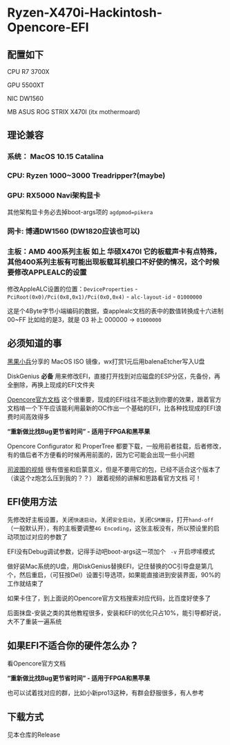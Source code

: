 # Ryzen-X470i-Hackintosh-Opencore-EFI

## 配置如下

CPU   R7 3700X

GPU   5500XT

NIC   DW1560

MB    ASUS ROG STRIX X470I (itx mothermoard)

## 理论兼容

### 系统： MacOS 10.15 Catalina

### CPU: Ryzen 1000~3000 Treadripper?(maybe)

### GPU: RX5000 Navi架构显卡

其他架构显卡务必去掉boot-args项的 `agdpmod=pikera` 

### 网卡: 博通DW1560 (DW1820应该也可以)

### 主板：AMD 400系列主板 如上 华硕X470I 它的板载声卡有点特殊，其他400系列主板有可能出现板载耳机接口不好使的情况，这个时候要修改APPLEALC的设置

修改AppleALC设置的位置：`DeviceProperties` - `PciRoot(0x0)/Pci(0x8,0x1)/Pci(0x0,0x4)` - `alc-layout-id` - `01000000`

这是个4Byte字节小端编码的数据，查applealc文档的表中的数值转换成十六进制 00~FF 比如给的是3，就是 03 补上 000000 -> `01000000`

## 必须知道的事

[黑果小兵](https://blog.daliansky.net/)分享的 MacOS ISO 镜像，wx打赏1元后用balenaEtcher写入U盘

DiskGenius **必备** 用来修改EFI，直接打开找到对应磁盘的ESP分区，先备份，再全删除，再换上现成的EFI文件夹

[Opencore官方文档](https://dortania.github.io/OpenCore-Install-Guide/prerequisites.html) 这个很重要，现成的EFI往往不能达到你要的效果，跟着官方文档啃一个下午应该能利用最新的OC作出一个基础的EFI，比各种找现成的EFI浪费时间高效得多

**“重新做比找Bug更节省时间” - 适用于FPGA和黑苹果**

Opencore Configurator 和 ProperTree 都要下载，一般用前者挂载，后者修改，有的值后者不方便看的时候再用前面的，因为它可能会出现一些小问题

[司波图的视频](https://www.bilibili.com/video/BV1oE411M7Bs) 很有借鉴和启蒙意义，但是不要用它的包，已经不适合这个版本了（诶这个z炮怎么压到我的？？） 跟着视频的讲解和思路看官方文档 可！

## EFI使用方法

先修改好主板设置，关闭`快速启动`，关闭`安全启动`，关闭`CSM兼容`，打开`hand-off`（一般默认开），有的主板要调整`4G Encoding`，这张主板没有，所以预设里的启动项加过对应的参数了

EFI没有Debug调试参数，记得手动吧boot-args这一项加个 ` -v` 开启啰嗦模式

做好装Mac系统的U盘，用DiskGenius替换EFI，记住替换的OC引导盘是第几个，然后重启，（可狂按Del）设置引导选项，如果能直接进到安装界面，90%的工作就结束了

如果卡住了，到上面说的Opencore官方文档搜索对应代码，比百度好使多了

后面抹盘-安装之类的其他教程很多，安装和EFI的优化只占10%，能引导都好说，大不了重装一遍系统

## 如果EFI不适合你的硬件怎么办？

看Opencore官方文档

**“重新做比找Bug更节省时间” - 适用于FPGA和黑苹果**

也可以试着找对应的群，比如小新pro13这种，有群会舒服很多，有人参考

## 下载方式
见本仓库的Release



